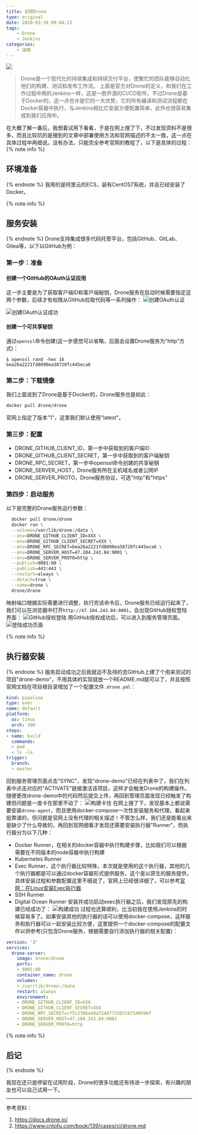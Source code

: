 ```yaml
---
title: 初探Drone
type: original
date: 2020-03-30 09:04:13
tags: 
    - Drone
    - Jenkins
categories:
    - 运维
---
```

![](https://lindenthink.oss-cn-beijing.aliyuncs.com/picture/first-exploration-of-drone/logo.svg)
> Drone是一个现代化的持续集成和持续交付平台，使繁忙的团队能够自动化他们的构建、测试和发布工作流。
上面是官方对Drone的定义，和我们在工作过程中用的Jenkins一样，这是一款开源的CI/CD软件。不过Drone是基于Docker的，这一点也许是它的一大优势，它的所有编译和测试流程都在Docker容器中执行，与Jenkins相比它安装方便配置简单，此外也很容易集成到我们应用中。

<!-- more -->

在大概了解一番后，我想着试用下看看，于是在网上搜了下，不过发现资料不是很多，而且比较坑的是搜到的文章中部署使用方法和官网描述的不太一致，这一点在具体过程中再细说。没有办法，只能完全参考官网的教程了，以下是具体的过程：
{% note info %}
## 环境准备
{% endnote %}
我用的是阿里云的ECS，装有CentOS7系统，并且已经安装了Docker。

{% note info %}
## 服务安装
{% endnote %}
Drone支持集成很多代码托管平台，包括GitHub、GitLab、Gitea等，以下以GitHub为例：
### 第一步：准备
#### 创建一个GitHub的OAuth认证应用
这一步主要是为了获取客户端ID和客户端秘钥，Drone服务在启动时候需要指定这两个参数，后续才有权限从GitHub拉取代码等一系列操作：
![创建OAuth认证](https://lindenthink.oss-cn-beijing.aliyuncs.com/picture/first-exploration-of-drone/github_application_create.png)

![创建OAuth认证成功](https://lindenthink.oss-cn-beijing.aliyuncs.com/picture/first-exploration-of-drone/github_application_created.png)
#### 创建一个可共享秘钥
通过`openssl`命令创建(这一步感觉可以省略，后面会设置Drone服务为"http"方式)：
```
$ openssl rand -hex 16
bea26a2221fd8090ea38720fc445eca6
```
### 第二步：下载镜像
我们上面说到了Drone是基于Docker的，Drone服务也是如此：
```bash
docker pull drone/drone
```
官网上指定了版本"1"，这里我们默认使用"latest"。

### 第三步：配置
* DRONE_GITHUB_CLIENT_ID，第一步中获取到的客户端ID
* DRONE_GITHUB_CLIENT_SECRET，第一步中获取到的客户端秘钥
* DRONE_RPC_SECRET，第一步中openssl命令创建的共享秘钥
* DRONE_SERVER_HOST，Drone服务所在主机域名或者公网IP
* DRONE_SERVER_PROTO，Drone服务协议，可选"http"和"https"

### 第四步：启动服务
以下是完整的Drone服务运行参数：
```bash
  docker pull drone/drone
  docker run \
  --volume=/var/lib/drone:/data \
  --env=DRONE_GITHUB_CLIENT_ID=XXX \
  --env=DRONE_GITHUB_CLIENT_SECRET=XXX \
  --env=DRONE_RPC_SECRET=bea26a2221fd8090ea38720fc445eca6 \
  --env=DRONE_SERVER_HOST=47.104.243.84:9001 \
  --env=DRONE_SERVER_PROTO=http \
  --publish=9001:80 \
  --publish=443:443 \
  --restart=always \
  --detach=true \
  --name=drone \
  drone/drone
```
映射端口根据实际需要进行调整，执行完该命令后，Drone服务已经运行起来了，我们可以在浏览器中打开`http://47.104.243.84:9001`，会出现GitHub授权登陆界面：
![GitHub授权登陆](https://lindenthink.oss-cn-beijing.aliyuncs.com/picture/first-exploration-of-drone/GitHub%E6%8E%88%E6%9D%83%E7%99%BB%E9%99%86.png)
用GitHub授权成功后，可以进入到服务管理页面。
![登陆成功页面](https://lindenthink.oss-cn-beijing.aliyuncs.com/picture/first-exploration-of-drone/%E7%99%BB%E9%99%86%E6%88%90%E5%8A%9F.png)

{% note info %}
## 执行器安装
{% endnote %}
服务启动成功之后我就迫不及待的去GitHub上建了个用来测试的项目"drone-demo"，不用具体的实现就放一个README.md就可以了，并且按照官网文档在项目根目录增加了一个配置文件`.drone.yml`：
```yml
kind: pipeline
type: exec
name: default
platform:
  os: linux
  arch: 386
steps:
- name: build
  commands:
  - pwd
  - ls -la
trigger:
  branch:
  - master
```
回到服务管理页面点击"SYNC"，发现"drone-demo"已经在列表中了，我们在列表中点击对应的"ACTIVATE"链接激活该项目，这样才会触发Drone的构建操作。随便更改drone-demo中的代码然后提交上传，再回到管理页面发现已经触发了构建但问题是一直卡在那里不动了：
![构建卡住](https://lindenthink.oss-cn-beijing.aliyuncs.com/picture/first-exploration-of-drone/%E6%9E%84%E5%BB%BA%E5%8D%A1%E4%BD%8F.png)
在网上搜了下，发现基本上都说需要安装`drone-agent`，而且使用docker-compose一次性安装服务和代理，看起来挺靠谱的，但问题是官网上没有代理的相关描述！不管怎么样，我们还是能看出来是缺少了什么导致的，再回到官网细看才发现还需要安装执行器"Runner"，而执行器分为以下几种：
* Docker Runner，在相关的docker容器中执行构建步骤，比如我们可以根据需要在不同版本的node容器中执行构建
* Kubernetes Runner
* Exec Runner，这个执行器比较特殊，本次就是使用的这个执行器，其他的几个执行器都是可以通过docker容器形式提供服务，这个是以原生的服务提供，具体安装过程和参数配置这里不细说了，官网上已经很详细了，可以参考[官网：在Linux安装Exec执行器](https://docs.drone.io/runner/exec/installation/linux/)
* SSH Runner
* Digital Ocean Runner
安装并成功启动exec执行器之后，我们发现原先的构建已经成功了：
![构建成功](https://lindenthink.oss-cn-beijing.aliyuncs.com/picture/first-exploration-of-drone/%E6%9E%84%E5%BB%BA%E6%88%90%E5%8A%9F.png?Expires=1585596395&OSSAccessKeyId=TMP.3KhPBpYPpx6i4WaQyArTcgQidYvT5cuAV2xgg41z5rn4TmFH3wiKJr5zZxfxeXXRgyXfoxZgZvLtGt8hsG6P6YtcfgnLA1&Signature=MIYK7hqIjlXomCRDgFBxulvw2vM%3D)
过程也还算顺利，比当初我在使用Jenkins的时候容易多了。如果安装其他的执行器的话可以使用docker-compose，这样服务和执行器可以一起安装比较方便，这里提供一个docker-compose的配置文件以供参考(只包含Drone服务，根据需要自行添加执行器的相关配置)：
```yml
version: '3'
services:
  drone-server:
    image: drone/drone
    ports:
    - 9001:80
    container_name: drone
    volumes:
    - /var/lib/drone:/data
    restart: always
    environment:
    - DRONE_GITHUB_CLIENT_ID=XXX
    - DRONE_GITHUB_CLIENT_SECRET=XXX
    - DRONE_RPC_SECRET=cf51230bedda724d772507cb7140596f
    - DRONE_SERVER_HOST=47.104.243.84:9001
    - DRONE_SERVER_PROTO=http
```
{% note info %}
## 后记
{% endnote %}

我现在还只是停留在试用阶段，Drone的很多功能还有待进一步探索，有兴趣的朋友也可以自己试用一下。

---
参考资料：
 1. https://docs.drone.io/
 2. https://www.cntofu.com/book/139/cases/ci/drone.md
